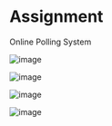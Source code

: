 # Assignment
Online Polling System

![image](https://github.com/user-attachments/assets/4793efd1-1968-4760-bb99-a83ce2e6acb1)

![image](https://github.com/user-attachments/assets/13ebabd4-d10a-4a51-af73-44a998181fb3)

![image](https://github.com/user-attachments/assets/68fa5b1a-e503-4995-b4fd-a4223b913bab)

![image](https://github.com/user-attachments/assets/0242cd89-c74a-4f81-9195-2b3e5c741c1d)
